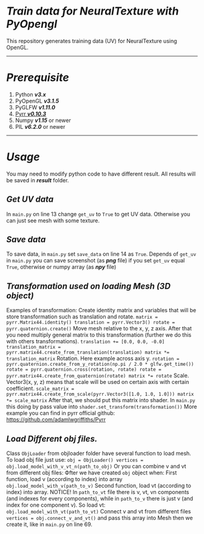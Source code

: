 # ***Train data for NeuralTexture with PyOpengl***
This repository generates training data (UV) for NeuralTexture using OpenGL.

---

# ***Prerequisite***
1. Python ***v3.x***
2. PyOpenGL ***v3.1.5***
3. PyGLFW  ***v1.11.0***
4. [Pyrr ***v0.10.3***](https://github.com/adamlwgriffiths/Pyrr)
5. Numpy ***v1.15*** or newer
6. PIL ***v6.2.0*** or newer

---

# ***Usage***
You may need to modify python code to have different result. All results will be saved in ***result*** folder.

## ***Get UV data***
In `main.py` on line 13 change `get_uv` to `True` to get UV data. Otherwise you can just see mesh with some texture.

## ***Save data***
To save data, in `main.py` set `save_data` on line 14 as `True`.
Depends of `get_uv` in `main.py` you can save screenshot (as ***png*** file) if you set `get_uv` equal `True`,
otherwise or numpy array (as ***npy*** file)

## ***Transformation  used on loading Mesh (3D object)***
Examples of transformation:
Create identity matrix and variables that will be store transformation such as translation and rotate.
`
matrix = pyrr.Matrix44.identity()
translation = pyrr.Vector3()
rotate = pyrr.quaternion.create()
`
Move mesh relative to the x, y, z axis. After that you need multiply general matrix to this transformation 
(further we do this with others transformations).
`
translation += [0.0, 0.0, -0.0]
translation_matrix = pyrr.matrix44.create_from_translation(translation)
matrix *= translation_matrix
`
Rotation. Here example across axis y.
`
rotation = pyrr.quaternion.create_from_y_rotation(np.pi / 2.0 * glfw.get_time())
rotate = pyrr.quaternion.cross(rotation, rotate)
rotate = pyrr.matrix44.create_from_quaternion(rotate)
matrix *= rotate
`
Scale. Vector3(x, y, z) means that scale will be used on certain axis with certain coefficient.
`
scale_matrix = pyrr.matrix44.create_from_scale(pyrr.Vector3([1.0, 1.0, 1.0]))
matrix *= scale_matrix
`
After that, we should put this matrix into shader. In `main.py` this doing by pass value into
 `shader.set_transform(transformation())`
More example you can find in pyrr official github: https://github.com/adamlwgriffiths/Pyrr

## ***Load Different obj files.***
Class `ObjLoader` from objloader folder have several function to load mesh.
To load obj file just use:
`
obj = ObjLoader()
vertices = obj.load_model_with_v_vt_n(path_to_obj)
`
Or you can combine v and vt from different obj files:
Фfter we have created `obj` object when:
First function, load v (according to index) into array
`obj.load_model_with_v(path_to_v)`
Second function, load vt (according to index) into array.
NOTICE! In `path_to_vt` file there is v, vt, vn components (and indexes for every components),
while in `path_to_v` there is just v (and index for one component v). So load vt:
`obj.load_model_with_vt(path_to_vt)`
Connect v and vt from different files
`vertices = obj.connect_v_and_vt()`
and pass this array into Mesh then we create it, like in `main.py` on line 69.
